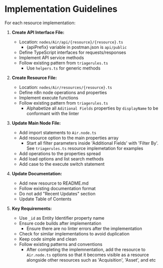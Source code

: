 # Implementation Guidelines

For each resource implementation:

1. **Create API Interface File:**
   - Location: `nodes/Air/api/{resource}/{resource}.ts`
	 - {apiPrefix} variable in postman.json is `api/public`
   - Define TypeScript interfaces for requests/responses
   - Implement API service methods
   - Follow existing pattern from `triagerules.ts`
	 - Use `helpers.ts` for generic methods

2. **Create Resource File:**
   - Location: `nodes/Air/resources/{resource}.ts`
   - Define n8n node operations and properties
   - Implement execute functions
   - Follow existing pattern from `triagerules.ts`
	 - Alphabetize all `Aditional Fields` properties by `displayName` to be conformant with the linter

3. **Update Main Node File:**
   - Add import statements to `Air.node.ts`
   - Add resource option to the main properties array
	 - Start all filter parameters inside 'Additional Fields' with 'Filter By'. See `triagerules.ts` resource implemetation for examples
   - Add operations to the properties spread
   - Add load options and list search methods
   - Add case to the execute switch statement

4. **Update Documentation:**
   - Add new resource to README.md
   - Follow existing documentation format
   - Do not add "Recent Updates" section
   - Update Table of Contents

5. **Key Requirements:**
   - Use `_id` as Entity Identifier property name
   - Ensure code builds after implementation
	 - Ensure there are no linter errors after the implementation
   - Check for similar implementations to avoid duplication
   - Keep code simple and clean
   - Follow existing patterns and conventions
	 - After completing the implemnentation, add the resource to `Air.node.ts` options so that it becomes visible as a resource alongside other resources such as 'Acquisition', 'Asset', and etc
